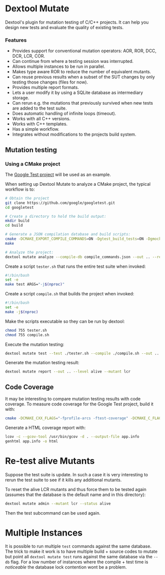 # Dextool Mutate

Dextool's plugin for mutation testing of C/C++ projects. It can help you design new tests and evaluate the quality of existing  tests.

### Features

* Provides support for conventional mutation operators: AOR, ROR, DCC, DCR, LCR, COR.
* Can continue from where a testing session was interrupted.
* Allows multiple instances to be run in parallel.
* Makes type aware ROR to reduce the number of equivalent mutants.
* Can reuse previous results when a subset of the SUT changes by only testing those changes (files for now).
* Provides multiple report formats.
* Lets a user modify it by using a SQLite database as intermediary storage.
* Can rerun e.g. the mutations that previously survived when new tests are added to the test suite.
* Does automatic handling of infinite loops (timeout).
* Works with all C++ versions.
* Works with C++ templates.
* Has a simple workflow.
* Integrates without modifications to the projects build system.

## Mutation testing

### Using a CMake project

The [Google Test project](https://github.com/google/googletest) will be used as an example.

When setting up Dextool Mutate to analyze a CMake project, the typical workflow is to:
```sh
# Obtain the project
git clone https://github.com/google/googletest.git
cd googletest

# Create a directory to hold the build output:
mkdir build
cd build

# Generate a JSON compilation database and build scripts:
cmake -DCMAKE_EXPORT_COMPILE_COMMANDS=ON -Dgtest_build_tests=ON -Dgmock_build_tests=ON ..
make

# Analyze the project:
dextool mutate analyze --compile-db compile_commands.json --out .. --restrict ../googlemock/include --restrict ../googlemock/src --restrict ../googletest/include --restrict ../googletest/src -- -D_POSIX_PATH_MAX=1024
```

Create a script `tester.sh` that runs the entire test suite when invoked:
```sh
#!/bin/bash
set -e
make test ARGS="-j$(nproc)"
```

Create a script `compile.sh` that builds the project when invoked:
```sh
#!/bin/bash
set -e
make -j$(nproc)
```

Make the scripts executable so they can be run by dextool:
```sh
chmod 755 tester.sh
chmod 755 compile.sh
```

Execute the mutation testing:
```sh
dextool mutate test --test ./tester.sh --compile ./compile.sh --out ..
```

Generate the mutation testing result:
```sh
dextool mutate report --out .. --level alive --mutant lcr
```

## Code Coverage

It may be interesting to compare mutation testing results with code coverage. To measure code coverage for the Google Test project, build it with:
```sh
cmake -DCMAKE_CXX_FLAGS="-fprofile-arcs -ftest-coverage" -DCMAKE_C_FLAGS="-fprofile-arcs -ftest-coverage" -DCMAKE_EXE_LINKER_FLAGS="-fprofile-arcs -ftest-coverage" -Dgtest_build_tests=ON -Dgmock_build_tests=ON ..
```

Generate a HTML coverage report with:
```sh
lcov -c --gcov-tool /usr/bin/gcov -d . --output-file app.info
genhtml app.info -o html
```

# Re-test alive Mutants

Suppose the test suite is update.
In such a case it is very interesting to rerun the test suite to see if it kills any additional mutants.

To reset the alive LCR mutants and thus force them to be tested again (assumes that the database is the default name and in this directory):
```sh
dextool mutate admin --mutant lcr --status alive
```

Then the test subcommand can be used again.

# Multiple Instances

It is possible to run multiple `test` commands against the same database.
The trick to make it work is to have multiple build + source codes to mutate but point all `dextool mutate test` runs against the same database via the `--db` flag.
For a low number of instances where the compile + test time is *noticeable* the database lock contention wont be a problem.
